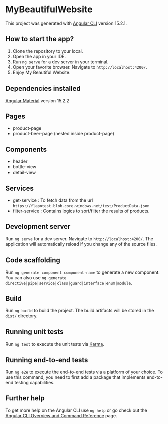 # MyBeautifulWebsite

This project was generated with [Angular CLI](https://github.com/angular/angular-cli) version 15.2.1.

## How to start the app?

1. Clone the repository to your local.
2. Open the app in your IDE.
3. Run `ng serve` for a dev server in your terminal.
4. Open your favorite browser. Navigate to `http://localhost:4200/`.
5. Enjoy My Beautiful Website.

## Dependencies installed

[Angular Material](https://material.angular.io/) version 15.2.2

## Pages

- product-page
- product-beer-page (nested inside product-page)

## Components

- header
- bottle-view
- detail-view

## Services

- get-service : To fetch data from the url `https://flapotest.blob.core.windows.net/test/ProductData.json`
- filter-service : Contains logics to sort/filter the results of products.

## Development server

Run `ng serve` for a dev server. Navigate to `http://localhost:4200/`. The application will automatically reload if you change any of the source files.

## Code scaffolding

Run `ng generate component component-name` to generate a new component. You can also use `ng generate directive|pipe|service|class|guard|interface|enum|module`.

## Build

Run `ng build` to build the project. The build artifacts will be stored in the `dist/` directory.

## Running unit tests

Run `ng test` to execute the unit tests via [Karma](https://karma-runner.github.io).

## Running end-to-end tests

Run `ng e2e` to execute the end-to-end tests via a platform of your choice. To use this command, you need to first add a package that implements end-to-end testing capabilities.

## Further help

To get more help on the Angular CLI use `ng help` or go check out the [Angular CLI Overview and Command Reference](https://angular.io/cli) page.
